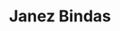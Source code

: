 ---
SICRIS: 15295
draft: false
fixName: janez_bindas
lab: Laboratory for Data Technologies
labPos: Laboratory Member
location: null
mailInfo: janez.bindas@fri.uni-lj.si
officeHours: null
profName: asist.-raz. Janez Bindas
profTitle: Laboratory Technician
telephoneInfo: null
title: Janez Bindas
---